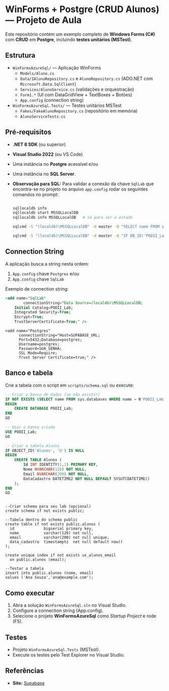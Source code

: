 # WinForms + Postgre (CRUD Alunos) — Projeto de Aula

Este repositório contém um exemplo completo de **Windows Forms (C#)** com **CRUD** em **Postgre**, incluindo **testes unitários (MSTest)**.

## Estrutura
- `WinFormsAzureSql/` — Aplicação WinForms
  - `Models/Aluno.cs`
  - `Data/IAlunoRepository.cs` e `AlunoRepository.cs` (ADO.NET com `Microsoft.Data.SqlClient`)
  - `Services/AlunoService.cs` (validações e orquestração)
  - `Form1.*` (UI com DataGridView + TextBoxes + Botões)
  - `App.config` (connection string)
- `WinFormsAzureSql.Tests/` — Testes unitários MSTest
  - `Fakes/FakeAlunoRepository.cs` (repositório em memória)
  - `AlunoServiceTests.cs`

## Pré‑requisitos
- **.NET 8 SDK** (ou superior)
- **Visual Studio 2022** (ou VS Code)
- Uma instância no **Postgre** acessível e/ou
- Uma instância no **SQL Server**.
- **Observação para SQL:** Para validar a conexão da chave `SqlLab` que encontra-se no projeto no arquivo `app.config` rodar os seguintes comandos no prompt:

   ```bash
   
   sqllocaldb info
   sqllocaldb start MSSQLLocalDB
   sqllocaldb info MSSQLLocalDB   # só para ver o estado

   sqlcmd -S "(localdb)\MSSQLLocalDB" -d master -Q "SELECT name FROM sys.databases WHERE name='POOII_Lab';"

   sqlcmd -S "(localdb)\MSSQLLocalDB" -d master -Q "IF DB_ID('POOII_Lab') IS NULL CREATE DATABASE [POOII_Lab];"

   ```

## Connection String
A aplicação busca a string nesta ordem:
1. `App.config` chave `Postgres` e/ou
2. `App.config` chave `SqlLab`

Exemplo de connection string:

```sql
<add name="SqlLab"
		connectionString="Data Source=(localdb)\MSSQLLocalDB;
    Initial Catalog=POOII_Lab;
    Integrated Security=True;
    Encrypt=True;
    TrustServerCertificate=True;" />
```

```postgre
<add name="Postgres"
      connectionString="Host=SUPABASE_URL;
      Port=5432;Database=postgres;
      Username=postgres;
      Password=SUA_SENHA;
      SSL Mode=Require;
      Trust Server Certificate=true;" />
```

## Banco e tabela
Crie a tabela com o script em `scripts/schema.sql` ou execute:

```sql
-- Criar o banco de dados (se não existir)
IF NOT EXISTS (SELECT name FROM sys.databases WHERE name = N'POOII_Lab')
BEGIN
    CREATE DATABASE POOII_Lab;
END
GO

-- Usar o banco criado
USE POOII_Lab;
GO

-- Criar a tabela Alunos
IF OBJECT_ID('Alunos', 'U') IS NULL
BEGIN
    CREATE TABLE Alunos (
        Id INT IDENTITY(1,1) PRIMARY KEY,
        Nome NVARCHAR(120) NOT NULL,
        Email NVARCHAR(200) NOT NULL,
        DataCadastro DATETIME2 NOT NULL DEFAULT SYSUTCDATETIME()
    );
END
GO
```

```postgre

--Criar schema para seu lab (opcional)
create schema if not exists public;

--Tabela dentro do schema public
create table if not exists public.alunos (
  id             bigserial primary key,
  nome           varchar(120) not null,
  email          varchar(200) not null unique,
  data_cadastro  timestamptz  not null default now()
);

create unique index if not exists ux_alunos_email
  on public.alunos (email);

--Testar a tabela
insert into public.alunos (nome, email)
values ('Ana Souza','ana@example.com');

```

## Como executar
1. Abra a solução `WinFormsAzureSql.sln` no Visual Studio.
2. Configure a connection string (App.config).
3. Selecione o projeto **WinFormsAzureSql** como *Startup Project* e rode (F5).

## Testes
- Projeto `WinFormsAzureSql.Tests` (MSTest).
- Execute os testes pelo Test Explorer no Visual Studio.

## Referências
- **Site:** [Supabase](https://supabase.com/ "Site oficial")